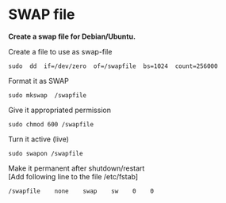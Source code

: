 # SWAP file
**Create a swap file for Debian/Ubuntu.**  
  
Create a file to use as swap-file  
```
sudo  dd  if=/dev/zero  of=/swapfile  bs=1024  count=256000  
```
  
Format it as SWAP  
```
sudo mkswap  /swapfile  
```
  
Give it appropriated permission  
```
sudo chmod 600 /swapfile  
```
  
Turn it active (live)  
```
sudo swapon /swapfile  
```
  
  
Make it permanent after shutdown/restart  
[Add following line to the file /etc/fstab]  
```
/swapfile    none    swap    sw    0    0
```
  
